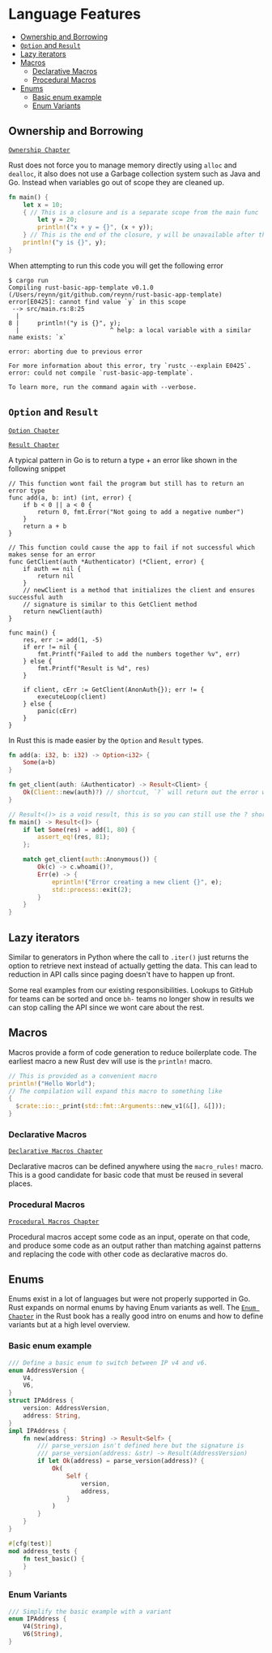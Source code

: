 # Language Features <!-- omit in toc -->

- [Ownership and Borrowing](#ownership-and-borrowing)
- [`Option` and `Result`](#option-and-result)
- [Lazy iterators](#lazy-iterators)
- [Macros](#macros)
  - [Declarative Macros](#declarative-macros)
  - [Procedural Macros](#procedural-macros)
- [Enums](#enums)
  - [Basic enum example](#basic-enum-example)
  - [Enum Variants](#enum-variants)

## Ownership and Borrowing

[`Ownership Chapter`]

Rust does not force you to manage memory directly using `alloc` and `dealloc`, it also does not use a
Garbage collection system such as Java and Go. Instead when variables go out of scope they are cleaned up.

```rust
fn main() {
    let x = 10;
    { // This is a closure and is a separate scope from the main func
        let y = 20;
        println!("x + y = {}", (x + y));
    } // This is the end of the closure, y will be unavailable after this
    println!("y is {}", y);
}
```

When attempting to run this code you will get the following error

```shell
$ cargo run
Compiling rust-basic-app-template v0.1.0 (/Users/reynn/git/github.com/reynn/rust-basic-app-template)
error[E0425]: cannot find value `y` in this scope
 --> src/main.rs:8:25
  |
8 |     println!("y is {}", y);
  |                         ^ help: a local variable with a similar name exists: `x`

error: aborting due to previous error

For more information about this error, try `rustc --explain E0425`.
error: could not compile `rust-basic-app-template`.

To learn more, run the command again with --verbose.
```

## `Option` and `Result`

[`Option Chapter`]

[`Result Chapter`]

A typical pattern in Go is to return a type + an error like shown in the following snippet

```golang
// This function wont fail the program but still has to return an error type
func add(a, b: int) (int, error) {
    if b < 0 || a < 0 {
        return 0, fmt.Error("Not going to add a negative number")
    }
    return a + b
}

// This function could cause the app to fail if not successful which makes sense for an error
func GetClient(auth *Authenticator) (*Client, error) {
    if auth == nil {
        return nil
    }
    // newClient is a method that initializes the client and ensures successful auth
    // signature is similar to this GetClient method
    return newClient(auth)
}

func main() {
    res, err := add(1, -5)
    if err != nil {
        fmt.Printf("Failed to add the numbers together %v", err)
    } else {
        fmt.Printf("Result is %d", res)
    }

    if client, cErr := GetClient(AnonAuth{}); err != {
        executeLoop(client)
    } else {
        panic(cErr)
    }
}
```

In Rust this is made easier by the `Option` and `Result` types.

```rust
fn add(a: i32, b: i32) -> Option<i32> {
    Some(a+b)
}

fn get_client(auth: &Authenticator) -> Result<Client> {
    Ok(Client::new(auth)?) // shortcut, `?` will return out the error when the function returns a Result
}

// Result<()> is a void result, this is so you can still use the ? shortcut in main
fn main() -> Result<()> {
    if let Some(res) = add(1, 80) {
        assert_eq!(res, 81);
    };

    match get_client(auth::Anonymous()) {
        Ok(c) -> c.whoami()?,
        Err(e) -> {
            eprintln!("Error creating a new client {}", e);
            std::process::exit(2);
        }
    }
}
```

## Lazy iterators

Similar to generators in Python where the call to `.iter()` just returns the
option to retrieve next instead of actually getting the data.
This can lead to reduction in API calls since paging doesn't have to happen up front.

Some real examples from our existing responsibilities.
Lookups to GitHub for teams can be sorted and once `bh-` teams no longer show
in results we can stop calling the API since we wont care about the rest.

## Macros

Macros provide a form of code generation to reduce boilerplate code. The earliest 
macro a new Rust dev will use is the `println!` macro.

```rust
// This is provided as a convenient macro
println!("Hello World");
// The compilation will expand this macro to something like
{
  $crate::io::_print(std::fmt::Arguments::new_v1(&[], &[]));
}
```

### Declarative Macros

[`Declarative Macros Chapter`]

Declarative macros can be defined anywhere using the `macro_rules!` macro.
This is a good candidate for basic code that must be reused in several places.

### Procedural Macros

[`Procedural Macros Chapter`]

Procedural macros accept some code as an input, operate on that code, and produce some code as an output rather than matching against patterns and replacing the code with other code as declarative macros do.


## Enums

Enums exist in a lot of languages but were not properly supported in Go.
Rust expands on normal enums by having Enum variants as well. The [`Enum Chapter`]
in the Rust book has a really good intro on enums and how to define variants
but at a high level overview.

### Basic enum example

```rust
/// Define a basic enum to switch between IP v4 and v6.
enum AddressVersion {
    V4,
    V6,
}
struct IPAddress {
    version: AddressVersion,
    address: String,
}
impl IPAddress {
    fn new(address: String) -> Result<Self> {
        /// parse_version isn't defined here but the signature is
        /// parse_version(address: &str) -> Result(AddressVersion)
        if let Ok(address) = parse_version(address)? {
            Ok(
                Self {
                    version,
                    address,
                }
            )
        }
    }
}

#[cfg(test)]
mod address_tests {
    fn test_basic() {
    }
}
```

### Enum Variants

```rust
/// Simplify the basic example with a variant
enum IPAddress {
    V4(String),
    V6(String),
}
```

<!-- Links below -->

[`enum chapter`]: https://doc.rust-lang.org/book/ch06-01-defining-an-enum.html
[`ownership chapter`]: https://doc.rust-lang.org/book/ch04-00-understanding-ownership.html
[`option chapter`]: https://doc.rust-lang.org/book/ch06-01-defining-an-enum.html?highlight=option#the-option-enum-and-its-advantages-over-null-values
[`result chapter`]: https://doc.rust-lang.org/book/ch09-02-recoverable-errors-with-result.html
[`Declarative Macros Chapter`]: https://doc.rust-lang.org/book/ch19-06-macros.html#declarative-macros-with-macro_rules-for-general-metaprogramming
[`Procedural Macros Chapter`]: https://doc.rust-lang.org/book/ch19-06-macros.html#procedural-macros-for-generating-code-from-attributes
